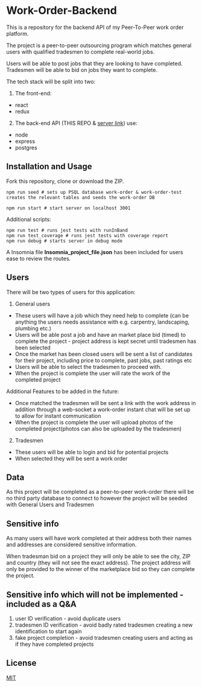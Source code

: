 # Work-Order-Backend

This is a repository for the backend API of my Peer-To-Peer work order platform.

The project is a peer-to-peer outsourcing program which matches general users with qualified tradesmen to complete real-world jobs.

Users will be able to post jobs that they are looking to have completed.
Tradesmen will be able to bid on jobs they want to complete.

The tech stack will be split into two:

1. The front-end:

-   react
-   redux

2. The back-end API (THIS REPO & [server link](https://github.com/clay099/work-order-backend)) use:

-   node
-   express
-   postgres

## Installation and Usage

Fork this repository, clone or download the ZIP.

```
npm run seed # sets up PSQL database work-order & work-order-test creates the relevant tables and seeds the work-order DB

npm run start # start server on localhost 3001
```

Additional scripts:

```
npm run test # runs jest tests with runInBand
npm run test_coverage # runs jest tests with coverage report
npm run debug # starts server in debug mode
```

A Insomnia file **Insomnia_project_file.json** has been included for users ease to review the routes.

## Users

There will be two types of users for this application:

1. General users

-   These users will have a job which they need help to complete (can be anything the users needs assistance with e.g. carpentry, landscaping, plumbing etc.)
-   Users will be able post a job and have an market place bid (timed) to complete the project - project address is kept secret until tradesmen has been selected
-   Once the market has been closed users will be sent a list of candidates for their project, including price to complete, past jobs, past ratings etc
-   Users will be able to select the tradesmen to proceed with.
-   When the project is complete the user will rate the work of the completed project

Additional Features to be added in the future:

-   Once matched the tradesmen will be sent a link with the work address in addition through a web-socket a work-order instant chat will be set up to allow for instant communication
-   When the project is complete the user will upload photos of the completed project(photos can also be uploaded by the tradesmen)

2. Tradesmen

-   These users will be able to login and bid for potential projects
-   When selected they will be sent a work order

## Data

As this project will be completed as a peer-to-peer work-order there will be no third party database to connect to however the project will be seeded with General Users and Tradesmen

## Sensitive info

As many users will have work completed at their address both their names and addresses are considered sensitive information.

When tradesman bid on a project they will only be able to see the city, ZIP and country (they will not see the exact address). The project address will only be provided to the winner of the marketplace bid so they can complete the project.

## Sensitive info which will not be implemented - included as a Q&A

1. user ID verification - avoid duplicate users
2. tradesmen ID verification - avoid badly rated tradesmen creating a new identification to start again
3. fake project completion - avoid tradesmen creating users and acting as if they have completed projects

## License

[MIT](https://choosealicense.com/licenses/mit/)
